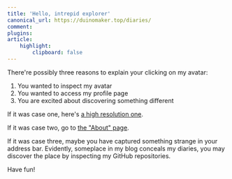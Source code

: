 ```yaml
---
title: 'Hello, intrepid explorer'
canonical_url: https://duinomaker.top/diaries/
comment:
plugins:
article:
    highlight:
        clipboard: false
---
```


There're possibly three reasons to explain your clicking on my avatar:

1. You wanted to inspect my avatar
2. You wanted to access my profile page
3. You are excited about discovering something different

If it was case one, here's <a href="https://cdn.jsdelivr.net/gh/duinomaker/HexoBlog@c15983a/source/images/misc/avatar_hd.png">a high resolution one</a>.

If it was case two, go to <a href="/about/">the "About" page</a>.

If it was case three, maybe you have captured something strange in your address bar. Evidently, someplace in my blog conceals my diaries, you may discover the place by inspecting my GitHub repositories.

Have fun!